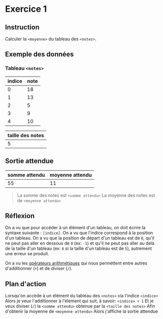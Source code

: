 # Exercice 1

## Instruction

Calculer la `<moyenne>` du tableau des `<notes>`.

## Exemple des données

### Tableau `<notes>`

| indice | note |
| ------ | ---- |
| 0      | 18   |
| 1      | 13   |
| 2      | 5    |
| 3      | 9    |
| 4      | 10   |

| taille des notes |
| ---------------- |
| 5                |

## Sortie attendue

| somme attendu | moyenne attendu |
| ------------- | --------------- |
| 55            | 11              |

> La somme des notes est `<somme attendu>`
> La moyenne des notes est de `<moyenne attendu>`

## Réflexion

On a vu que pour accéder à un élément d'un tableau, on doit écrire la syntaxe
suivante : `[indice]`.
On a vu que l'indice correspond à la position d'un tableau.
On a vu que la position de départ d'un tableau est de `0`, qu'il ne peut pas
aller en dessous de `0` (ex: `-1`) et qu'il ne peut pas aller au delà de la
taille d'un tableau (ex: `6` si la taille d'un tableau est de `5`), autrement
une erreur se produit.

On a vu les [opérateurs arithmétiques](https://www.php.net/manual/fr/language.operators.arithmetic.php)
qui nous permettent entre autres d'additionner (`+`) et de diviser (`/`).

## Plan d'action

Lorsqu'on accède à un élément du tableau des `<notes>` via l'indice `<indice>`
Alors je veux l'additionner à l'élément qui suit, à savoir: `<indice> + 1`
Et je veux diviser (`/`) la `<somme attendu>` obtenue par la `<taille des notes>`
Afin d'obtenir la moyenne de `<moyenne attendu>`
Alors j'affiche la sortie attendue
